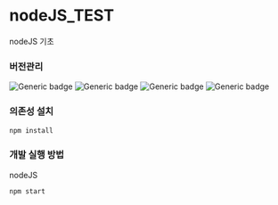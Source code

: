 # nodeJS_TEST
nodeJS 기초

### 버전관리
![Generic badge](https://img.shields.io/badge/node-10.22.0-green.svg)
![Generic badge](https://img.shields.io/badge/npm-6.14.6-ff69b4.svg)
![Generic badge](https://img.shields.io/badge/express-4.17.1-blueviolet.svg)
![Generic badge](https://img.shields.io/badge/sequelize-6.3.5-bbd.svg)

### 의존성 설치

```sh
npm install
```

### 개발 실행 방법

nodeJS

```sh
npm start
```

